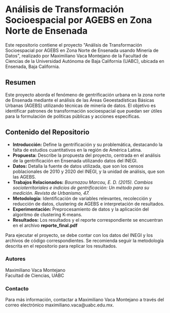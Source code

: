 <h1>Análisis de Transformación Socioespacial por AGEBS en Zona Norte de Ensenada</h1>
<p>Este repositorio contiene el proyecto "Análisis de Transformación Socioespacial por AGEBS en Zona Norte de Ensenada usando Minería de Datos", realizado por Maximiliano Vaca Montejano de la Facultad de Ciencias de la Universidad Autónoma de Baja California (UABC), ubicada en Ensenada, Baja California.</p>

<h2>Resumen</h2>
<p>Este proyecto aborda el fenómeno de gentrificación urbana en la zona norte de Ensenada mediante el análisis de las Áreas Geoestadísticas Básicas Urbanas (AGEBS) utilizando técnicas de minería de datos. El objetivo es identificar patrones de transformación socioespacial que puedan ser útiles para la formulación de políticas públicas y acciones específicas.</p>

<h2>Contenido del Repositorio</h2>
<ul>
  <li><strong>Introducción:</strong> Define la gentrificación y su problemática, destacando la falta de estudios cuantitativos en la región de América Latina.</li>
  <li><strong>Propuesta:</strong> Describe la propuesta del proyecto, centrada en el análisis de la gentrificación en Ensenada utilizando datos del INEGI.</li>
  <li><strong>Datos:</strong> Detalla la fuente de datos utilizada, que son los censos poblacionales de 2010 y 2020 del INEGI, y la unidad de análisis, que son las AGEBS.</li>
  <li><strong>Trabajos Relacionados:</strong> <i>Bournazou Marcou, E. D. (2015). Cambios socioterritoriales e indicios de gentrificación: Un método para su medición. Revista de Urbanismo, 47. </i></li>
  <li><strong>Metodología:</strong> Identificación de variables relevantes, recolección y reducción de datos, clustering de AGEBS e interpretación de resultados.</li>
  <li><strong>Experimentación:</strong> Preprocesamiento de datos y la aplicación del algoritmo de clustering K-means.</li>
  <li><strong>Resultados:</strong> Los resultados y el reporte correspondiente se encuentran en el archivo <b>reporte_final.pdf</b></li>
</ul>

<p>Para ejecutar el proyecto, se debe contar con los datos del INEGI y los archivos de código correspondientes. Se recomienda seguir la metodología descrita en el repositorio para replicar los resultados.</p>

<h3>Autores</h3>
<p>Maximiliano Vaca Montejano<br>Facultad de Ciencias, UABC</p>

<h3>Contacto</h3>
<p>Para más información, contactar a Maximiliano Vaca Montejano a través del correo electrónico maximiliano.vaca@uabc.edu.mx.</p>
